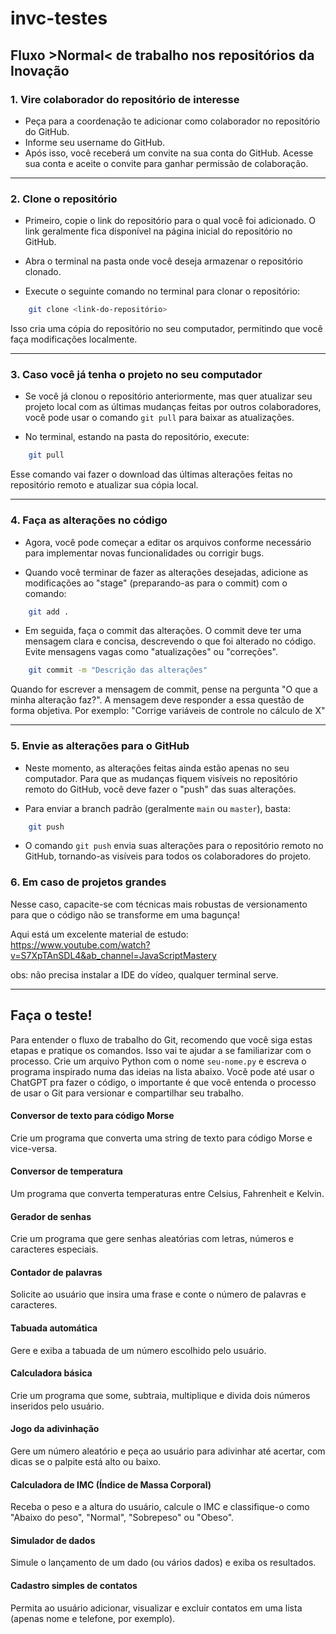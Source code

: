 # invc-testes

## Fluxo >Normal< de trabalho nos repositórios da Inovação

### 1. Vire colaborador do repositório de interesse
- Peça para a coordenação te adicionar como colaborador no repositório do GitHub.
- Informe seu username do GitHub.
- Após isso, você receberá um convite na sua conta do GitHub. Acesse sua conta e aceite o convite para ganhar permissão de colaboração.

---

### 2. Clone o repositório
- Primeiro, copie o link do repositório para o qual você foi adicionado. O link geralmente fica disponível na página inicial do repositório no GitHub.
  
- Abra o terminal na pasta onde você deseja armazenar o repositório clonado.

- Execute o seguinte comando no terminal para clonar o repositório:

```bash
    git clone <link-do-repositório>
```

Isso cria uma cópia do repositório no seu computador, permitindo que você faça modificações localmente.

---

### 3. Caso você já tenha o projeto no seu computador
- Se você já clonou o repositório anteriormente, mas quer atualizar seu projeto local com as últimas mudanças feitas por outros colaboradores, você pode usar o comando `git pull` para baixar as atualizações.

- No terminal, estando na pasta do repositório, execute:

```bash
    git pull
```

Esse comando vai fazer o download das últimas alterações feitas no repositório remoto e atualizar sua cópia local.

---

### 4. Faça as alterações no código
- Agora, você pode começar a editar os arquivos conforme necessário para implementar novas funcionalidades ou corrigir bugs.
  
- Quando você terminar de fazer as alterações desejadas, adicione as modificações ao "stage" (preparando-as para o commit) com o comando:

```bash
    git add .
```

- Em seguida, faça o commit das alterações. O commit deve ter uma mensagem clara e concisa, descrevendo o que foi alterado no código. Evite mensagens vagas como "atualizações" ou "correções".

```bash
    git commit -m "Descrição das alterações"
```

Quando for escrever a mensagem de commit, pense na pergunta "O que a minha alteração faz?". A mensagem deve responder a essa questão de forma objetiva. Por exemplo: "Corrige variáveis de controle no cálculo de X"


---

### 5. Envie as alterações para o GitHub
- Neste momento, as alterações feitas ainda estão apenas no seu computador. Para que as mudanças fiquem visíveis no repositório remoto do GitHub, você deve fazer o "push" das suas alterações.

- Para enviar a branch padrão (geralmente `main` ou `master`), basta:

```bash
    git push
```

- O comando `git push` envia suas alterações para o repositório remoto no GitHub, tornando-as visíveis para todos os colaboradores do projeto.

### 6. Em caso de projetos grandes

Nesse caso, capacite-se com técnicas mais robustas de versionamento para que o código não se transforme em uma bagunça!

Aqui está um excelente material de estudo: https://www.youtube.com/watch?v=S7XpTAnSDL4&ab_channel=JavaScriptMastery

obs: não precisa instalar a IDE do vídeo, qualquer terminal serve.

---

## Faça o teste!

Para entender o fluxo de trabalho do Git, recomendo que você siga estas etapas e pratique os comandos. Isso vai te ajudar a se familiarizar com o processo. Crie um arquivo Python com o nome `seu-nome.py` e escreva o programa inspirado numa das ideias na lista abaixo. Você pode até usar o ChatGPT pra fazer o código, o importante é que você entenda o processo de usar o Git para versionar e compartilhar seu trabalho.

#### Conversor de texto para código Morse
Crie um programa que converta uma string de texto para código Morse e vice-versa.

#### Conversor de temperatura
Um programa que converta temperaturas entre Celsius, Fahrenheit e Kelvin.

#### Gerador de senhas
Crie um programa que gere senhas aleatórias com letras, números e caracteres especiais.

#### Contador de palavras
Solicite ao usuário que insira uma frase e conte o número de palavras e caracteres.

#### Tabuada automática
Gere e exiba a tabuada de um número escolhido pelo usuário.

#### Calculadora básica
Crie um programa que some, subtraia, multiplique e divida dois números inseridos pelo usuário.

#### Jogo da adivinhação
Gere um número aleatório e peça ao usuário para adivinhar até acertar, com dicas se o palpite está alto ou baixo.

#### Calculadora de IMC (Índice de Massa Corporal)
Receba o peso e a altura do usuário, calcule o IMC e classifique-o como "Abaixo do peso", "Normal", "Sobrepeso" ou "Obeso".

#### Simulador de dados 
Simule o lançamento de um dado (ou vários dados) e exiba os resultados.

#### Cadastro simples de contatos
Permita ao usuário adicionar, visualizar e excluir contatos em uma lista (apenas nome e telefone, por exemplo).
